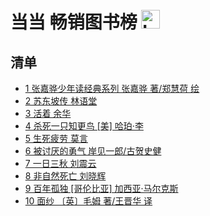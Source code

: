 # 当当 畅销图书榜 <img src="https://file.ipadown.com/tophub/assets/images/media/book.douban.com.png_50x50.png" width="30" alt="Logo"></img>

## 清单

* [1 张嘉骅少年读经典系列 张嘉骅 著/郑慧荷 绘](https://book.douban.com/subject/34785252/)
* [2 苏东坡传 林语堂](https://book.douban.com/subject/30171389/)
* [3 活着 余华](https://book.douban.com/subject/35481711/)
* [4 杀死一只知更鸟 [美] 哈珀·李](https://book.douban.com/subject/26879778/)
* [5 生死疲劳 莫言](https://book.douban.com/subject/35587028/)
* [6 被讨厌的勇气 岸见一郎/古贺史健](https://book.douban.com/subject/26369699/)
* [7 一日三秋 刘震云](https://book.douban.com/subject/35496106/)
* [8 非自然死亡 刘晓辉](https://book.douban.com/subject/35218165/)
* [9 百年孤独 [哥伦比亚] 加西亚·马尔克斯](https://book.douban.com/subject/27107109/)
* [10 面纱 〔英〕毛姆 著/王晋华 译](https://book.douban.com/subject/30761453/)
